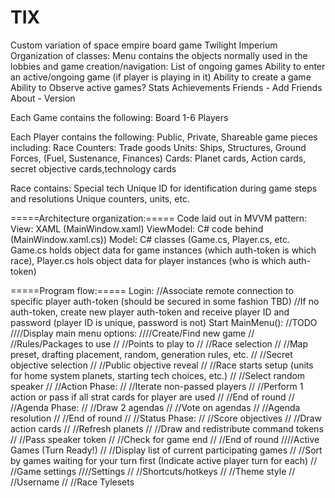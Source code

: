 # TIX
Custom variation of space empire board game Twilight Imperium
Organization of classes:
Menu contains the objects normally used in the lobbies and game creation/navigation:
List of ongoing games
Ability to enter an active/ongoing game (if player is playing in it)
Ability to create a game
Ability to Observe active games?
Stats
Achievements
Friends - Add Friends
About - Version

Each Game contains the following:
Board
1-6 Players

Each Player contains the following:
Public, Private, Shareable game pieces including:
Race
Counters: Trade goods
Units: Ships, Structures, Ground Forces, (Fuel, Sustenance, Finances)
Cards: Planet cards, Action cards, secret objective cards,technology cards

Race contains:
Special tech
Unique ID for identification during game steps and resolutions
Unique counters, units, etc.

=====Architecture organization:=====
Code laid out in MVVM pattern:
View: XAML (MainWindow.xaml)
ViewModel: C# code behind (MainWindow.xaml.cs))
Model: C# classes (Game.cs, Player.cs, etc. Game.cs holds object data for game instances (which auth-token is which race), Player.cs hols object data for player instances (who is which auth-token)

=====Program flow:=====
Login:
//Associate remote connection to specific player auth-token (should be secured in some fashion TBD)
//If no auth-token, create new player auth-token and receive player ID and password (player ID is unique, password is not)
Start MainMenu():
//TODO
////Display main menu options:
////Create/Find new game
//    //Rules/Packages to use
//    //Points to play to
//    //Race selection
//    //Map preset, drafting placement, random, generation rules, etc.
//    //Secret objective selection
//    //Public objective reveal
//    //Race starts setup (units for home system planets, starting tech choices, etc.)
//    //Select random speaker
//        //Action Phase:
//            //Iterate non-passed players
//            //Perform 1 action or pass if all strat cards for player are used
//            //End of round
//        //Agenda Phase:
//            //Draw 2 agendas
//            //Vote on agendas
//            //Agenda resolution
//            //End of round
//        //Status Phase:
//            //Score objectives
//            //Draw action cards
//            //Refresh planets
//            //Draw and redistribute command tokens
//            //Pass speaker token
//            //Check for game end
//            //End of round
////Active Games (Turn Ready!)
//    //Display list of current participating games
//    //Sort by games waiting for your turn first (Indicate active player turn for each)
//    //Game settings
////Settings
//    //Shortcuts/hotkeys
//    //Theme style
//    //Username
//    //Race Tylesets